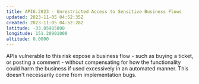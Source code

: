 ```yaml
---
title: API6:2023 - Unrestricted Access to Sensitive Business Flows
updated: 2023-11-05 04:52:35Z
created: 2023-11-05 04:52:28Z
latitude: -33.85985000
longitude: 151.20901000
altitude: 0.0000
---
```


APIs vulnerable to this risk expose a business flow - such as buying a ticket, or posting a comment - without compensating for how the functionality could harm the business if used excessively in an automated manner. This doesn't necessarily come from implementation bugs.